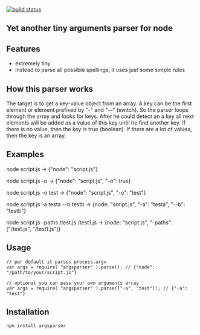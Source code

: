 [![build status](https://secure.travis-ci.org/kof/node-argsparser.png)](http://travis-ci.org/kof/node-argsparser)
## Yet another tiny arguments parser for node

## Features
 * extremely tiny
 * instead to parse all possible spellings, it uses just some simple rules

## How this parser works
The target is to get a key-value object from an array. A key can be the first element or element prefixed by "-" and "--" (switch). 
So the parser loops through the array and looks for keys. After he could detect an a key all next elements will be added as a value of this key until he find another key.
If there is no value, then the key is true (boolean). If there are a lot of values, then the key is an array.

## Examples

node script.js -> {"node": "script.js"}

node script.js -o -> {"node": "script.js", "-o": true}

node script.js -o test -> {"node": "script.js", "-o": "test"}

node script.js -a testa --b testb -> {node: "script.js", "-a": "testa", "--b": "testb"}
 
node script.js -paths /test.js /test1.js -> {node: "script.js", "-paths": ["/test.js", "/test1.js"]}

## Usage

    // per default it parses process.argv
    var args = require( "argsparser" ).parse(); // {"node": "/path/to/your/script.js"}
    
    // optional you can pass your own arguments array
    var args = require( "argsparser" ).parse(["-a", "test"]); // {"-a": "test"}

    
## Installation
    npm install argsparser    